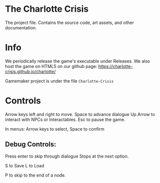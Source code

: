 # The Charlotte Crisis
The project file. Contains the source code, art assets, and other documentation.

# Info
We periodically release the game's executable under Releases.
We also host the game on HTML5 on our github page: https://charlotte-crisis.github.io/charlotte/

Gamemaker project is under the file `Charlotte-Crisis`

# Controls
Arrow keys left and right to move.
Space to advance dialogue
Up Arrow to interact with NPCs or Interactables.
Esc to pause the game.

In menus: Arrow keys to select, Space to confirm

## Debug Controls:
Press enter to skip through dialogue
Stops at the next option.

S to Save
L to Load

P to skip to the end of a node.
